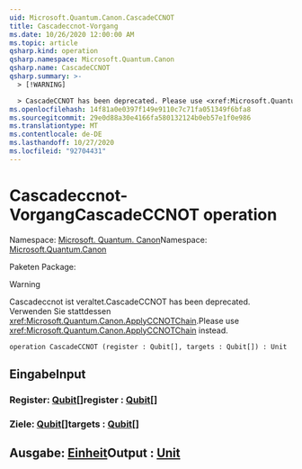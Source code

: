 ```yaml
---
uid: Microsoft.Quantum.Canon.CascadeCCNOT
title: Cascadeccnot-Vorgang
ms.date: 10/26/2020 12:00:00 AM
ms.topic: article
qsharp.kind: operation
qsharp.namespace: Microsoft.Quantum.Canon
qsharp.name: CascadeCCNOT
qsharp.summary: >-
  > [!WARNING]

  > CascadeCCNOT has been deprecated. Please use <xref:Microsoft.Quantum.Canon.ApplyCCNOTChain> instead.
ms.openlocfilehash: 14f81a0e0397f149e9110c7c71fa051349f6bfa8
ms.sourcegitcommit: 29e0d88a30e4166fa580132124b0eb57e1f0e986
ms.translationtype: MT
ms.contentlocale: de-DE
ms.lasthandoff: 10/27/2020
ms.locfileid: "92704431"
---
```

# <a name="cascadeccnot-operation"></a><span data-ttu-id="ef93e-102">Cascadeccnot-Vorgang</span><span class="sxs-lookup"><span data-stu-id="ef93e-102">CascadeCCNOT operation</span></span>

<span data-ttu-id="ef93e-103">Namespace: [Microsoft. Quantum. Canon](xref:Microsoft.Quantum.Canon)</span><span class="sxs-lookup"><span data-stu-id="ef93e-103">Namespace: [Microsoft.Quantum.Canon](xref:Microsoft.Quantum.Canon)</span></span>

<span data-ttu-id="ef93e-104">Paketen [](https://nuget.org/packages/)</span><span class="sxs-lookup"><span data-stu-id="ef93e-104">Package: [](https://nuget.org/packages/)</span></span>


> [!WARNING]
> <span data-ttu-id="ef93e-105">Cascadeccnot ist veraltet.</span><span class="sxs-lookup"><span data-stu-id="ef93e-105">CascadeCCNOT has been deprecated.</span></span> <span data-ttu-id="ef93e-106">Verwenden Sie stattdessen <xref:Microsoft.Quantum.Canon.ApplyCCNOTChain>.</span><span class="sxs-lookup"><span data-stu-id="ef93e-106">Please use <xref:Microsoft.Quantum.Canon.ApplyCCNOTChain> instead.</span></span>



```qsharp
operation CascadeCCNOT (register : Qubit[], targets : Qubit[]) : Unit
```


## <a name="input"></a><span data-ttu-id="ef93e-107">Eingabe</span><span class="sxs-lookup"><span data-stu-id="ef93e-107">Input</span></span>

### <a name="register--qubit"></a><span data-ttu-id="ef93e-108">Register: [Qubit](xref:microsoft.quantum.lang-ref.qubit)[]</span><span class="sxs-lookup"><span data-stu-id="ef93e-108">register : [Qubit](xref:microsoft.quantum.lang-ref.qubit)[]</span></span>




### <a name="targets--qubit"></a><span data-ttu-id="ef93e-109">Ziele: [Qubit](xref:microsoft.quantum.lang-ref.qubit)[]</span><span class="sxs-lookup"><span data-stu-id="ef93e-109">targets : [Qubit](xref:microsoft.quantum.lang-ref.qubit)[]</span></span>





## <a name="output--unit"></a><span data-ttu-id="ef93e-110">Ausgabe: [Einheit](xref:microsoft.quantum.lang-ref.unit)</span><span class="sxs-lookup"><span data-stu-id="ef93e-110">Output : [Unit](xref:microsoft.quantum.lang-ref.unit)</span></span>

